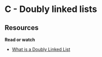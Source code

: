 # C - Doubly linked lists

## Resources
**Read or watch**
- [What is a Doubly Linked List](https://intranet.alxswe.com/rltoken/C5_IRM981SVn8oA8RP3gag)
